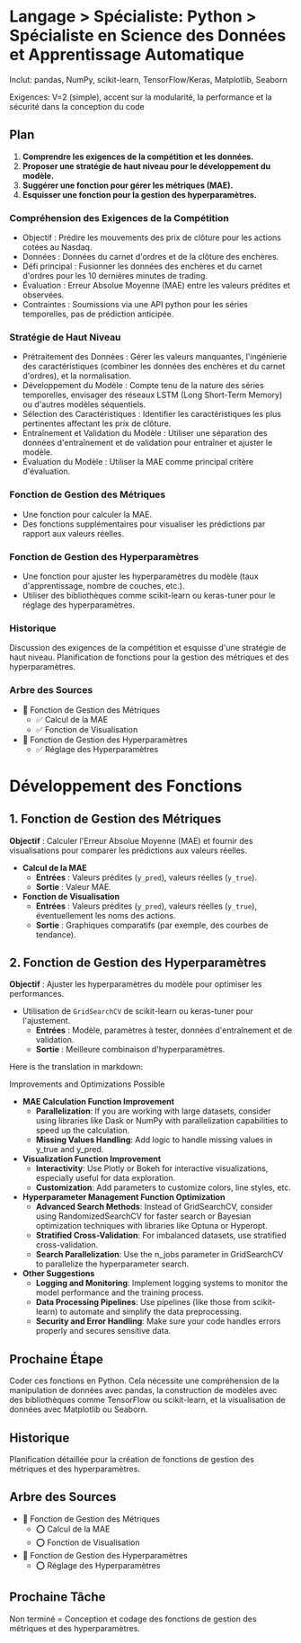 # Langage > Spécialiste: Python > Spécialiste en Science des Données et Apprentissage Automatique

Inclut: pandas, NumPy, scikit-learn, TensorFlow/Keras, Matplotlib, Seaborn

Exigences: V=2 (simple), accent sur la modularité, la performance et la sécurité dans la conception du code

## Plan

1. **Comprendre les exigences de la compétition et les données.**
2. **Proposer une stratégie de haut niveau pour le développement du modèle.**
3. **Suggérer une fonction pour gérer les métriques (MAE).**
4. **Esquisser une fonction pour la gestion des hyperparamètres.**

### Compréhension des Exigences de la Compétition

- Objectif : Prédire les mouvements des prix de clôture pour les actions cotées au Nasdaq.
- Données : Données du carnet d'ordres et de la clôture des enchères.
- Défi principal : Fusionner les données des enchères et du carnet d'ordres pour les 10 dernières minutes de trading.
- Évaluation : Erreur Absolue Moyenne (MAE) entre les valeurs prédites et observées.
- Contraintes : Soumissions via une API python pour les séries temporelles, pas de prédiction anticipée.

### Stratégie de Haut Niveau

- Prétraitement des Données : Gérer les valeurs manquantes, l'ingénierie des caractéristiques (combiner les données des enchères et du carnet d'ordres), et la normalisation.
- Développement du Modèle : Compte tenu de la nature des séries temporelles, envisager des réseaux LSTM (Long Short-Term Memory) ou d'autres modèles séquentiels.
- Sélection des Caractéristiques : Identifier les caractéristiques les plus pertinentes affectant les prix de clôture.
- Entraînement et Validation du Modèle : Utiliser une séparation des données d'entraînement et de validation pour entraîner et ajuster le modèle.
- Évaluation du Modèle : Utiliser la MAE comme principal critère d'évaluation.

### Fonction de Gestion des Métriques

- Une fonction pour calculer la MAE.
- Des fonctions supplémentaires pour visualiser les prédictions par rapport aux valeurs réelles.

### Fonction de Gestion des Hyperparamètres

- Une fonction pour ajuster les hyperparamètres du modèle (taux d'apprentissage, nombre de couches, etc.).
- Utiliser des bibliothèques comme scikit-learn ou keras-tuner pour le réglage des hyperparamètres.

### Historique

Discussion des exigences de la compétition et esquisse d'une stratégie de haut niveau. Planification de fonctions pour la gestion des métriques et des hyperparamètres.

### Arbre des Sources

- 👻 Fonction de Gestion des Métriques
    - ✅ Calcul de la MAE
    - ✅ Fonction de Visualisation
- 👻 Fonction de Gestion des Hyperparamètres
    - ✅ Réglage des Hyperparamètres



# Développement des Fonctions

## 1. Fonction de Gestion des Métriques

**Objectif** : Calculer l'Erreur Absolue Moyenne (MAE) et fournir des visualisations pour comparer les prédictions aux valeurs réelles.

- **Calcul de la MAE**
    - **Entrées** : Valeurs prédites (`y_pred`), valeurs réelles (`y_true`).
    - **Sortie** : Valeur MAE.
- **Fonction de Visualisation**
    - **Entrées** : Valeurs prédites (`y_pred`), valeurs réelles (`y_true`), éventuellement les noms des actions.
    - **Sortie** : Graphiques comparatifs (par exemple, des courbes de tendance).

## 2. Fonction de Gestion des Hyperparamètres

**Objectif** : Ajuster les hyperparamètres du modèle pour optimiser les performances.

- Utilisation de `GridSearchCV` de scikit-learn ou keras-tuner pour l'ajustement.
    - **Entrées** : Modèle, paramètres à tester, données d'entraînement et de validation.
    - **Sortie** : Meilleure combinaison d'hyperparamètres.


Here is the translation in markdown:

Improvements and Optimizations Possible
- **MAE Calculation Function Improvement**
    - **Parallelization**: If you are working with large datasets, consider using libraries like Dask or NumPy with parallelization capabilities to speed up the calculation.
    - **Missing Values Handling**: Add logic to handle missing values in y_true and y_pred.
- **Visualization Function Improvement**
    - **Interactivity**: Use Plotly or Bokeh for interactive visualizations, especially useful for data exploration.
    - **Customization**: Add parameters to customize colors, line styles, etc.
- **Hyperparameter Management Function Optimization**
    - **Advanced Search Methods**: Instead of GridSearchCV, consider using RandomizedSearchCV for faster search or Bayesian optimization techniques with libraries like Optuna or Hyperopt.
    - **Stratified Cross-Validation**: For imbalanced datasets, use stratified cross-validation.
    - **Search Parallelization**: Use the n_jobs parameter in GridSearchCV to parallelize the hyperparameter search.
- **Other Suggestions**
    - **Logging and Monitoring**: Implement logging systems to monitor the model performance and the training process.
    - **Data Processing Pipelines**: Use pipelines (like those from scikit-learn) to automate and simplify the data preprocessing.
    - **Security and Error Handling**: Make sure your code handles errors properly and secures sensitive data.

## Prochaine Étape

Coder ces fonctions en Python. Cela nécessite une compréhension de la manipulation de données avec pandas, la construction de modèles avec des bibliothèques comme TensorFlow ou scikit-learn, et la visualisation de données avec Matplotlib ou Seaborn.

## Historique

Planification détaillée pour la création de fonctions de gestion des métriques et des hyperparamètres.

## Arbre des Sources

- 👻 Fonction de Gestion des Métriques
    - ⭕️ Calcul de la MAE
    - ⭕️ Fonction de Visualisation
- 👻 Fonction de Gestion des Hyperparamètres
    - ⭕️ Réglage des Hyperparamètres

## Prochaine Tâche

Non terminé = Conception et codage des fonctions de gestion des métriques et des hyperparamètres.





